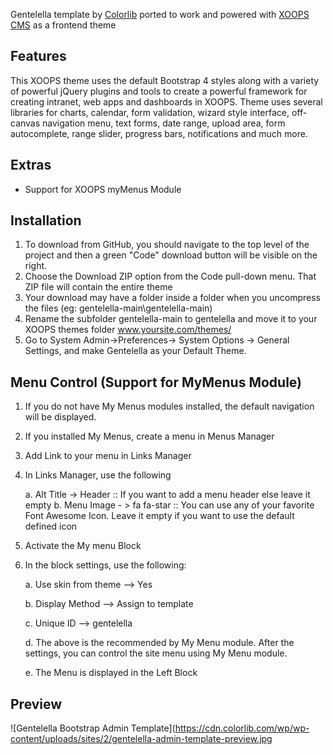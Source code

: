 Gentelella template by [Colorlib](https://github.com/ColorlibHQ/gentelella) ported to work and powered with [XOOPS CMS](https://www.xoops.org/) as a frontend theme

## Features
This XOOPS theme uses the default Bootstrap 4 styles along with a variety of powerful jQuery plugins and tools to create a powerful framework for creating intranet, web apps and dashboards in XOOPS.
Theme uses several libraries for charts, calendar, form validation, wizard style interface, off-canvas navigation menu, text forms, date range, upload area, form autocomplete, range slider, progress bars, notifications and much 
more.

## Extras
- Support for XOOPS myMenus Module


## Installation

1. To download from GitHub, you should navigate to the top level of the project and then a green "Code" download button will be visible on the right. 
2. Choose the Download ZIP option from the Code pull-down menu. That ZIP file will contain the entire theme
3. Your download may have a folder inside a folder when you uncompress the files (eg: gentelella-main\gentelella-main)
4. Rename the subfolder gentelella-main to gentelella and move it to your XOOPS themes folder www.yoursite.com/themes/
5. Go to System Admin->Preferences-> System Options -> General Settings, and make Gentelella as your Default Theme. 

## Menu Control (Support for MyMenus Module)

1. If you do not have My Menus modules installed, the default navigation will be displayed.
2. If you installed My Menus, create a menu in Menus Manager
3. Add Link to your menu in Links Manager
4. In Links Manager, use the following 
	
	a. Alt Title -> Header 
	:: If you want to add a menu header else leave it empty 
	b. Menu Image - > fa fa-star
	::  You can use any of your favorite Font Awesome Icon. Leave it empty if you want to use the default defined icon

3. Activate the My menu Block 
4. In the block settings, use the following:

	a. Use skin from theme —> Yes
	
	b. Display Method —> Assign to template
	
	c. Unique ID —> gentelella
	
	d. The above is the recommended by My Menu module. After the settings, you can control the site menu using My Menu module.
	
	e. The Menu is displayed in the Left Block
	
## Preview
![Gentelella Bootstrap Admin Template](https://cdn.colorlib.com/wp/wp-content/uploads/sites/2/gentelella-admin-template-preview.jpg 
